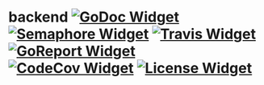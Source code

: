 # backend [![GoDoc Widget]][GoDoc] [![Semaphore Widget]][Semaphore] [![Travis Widget]][Travis] [![GoReport Widget]][GoReport] [![CodeCov Widget]][CodeCov] [![License Widget]][License]

[GoDoc]: https://godoc.org/github.com/miaversa/backend
[Semaphore]: https://semaphoreci.com/miaversa/backend
[GoReport]: https://goreportcard.com/report/github.com/miaversa/backend
[CodeCov]: https://codecov.io/gh/miaversa/backend
[Travis]: https://travis-ci.org/miaversa/backend
[License]:https://raw.githubusercontent.com/vizigoto/vizigoto/master/LICENSE
[GoDoc Widget]: http://img.shields.io/badge/godoc-reference-blue.svg?style=flat-square
[Semaphore Widget]: https://semaphoreci.com/api/v1/miaversa/miaversa/branches/master/badge.svg
[GoReport Widget]: https://goreportcard.com/badge/github.com/miaversa/backend?style=flat-square
[CodeCov Widget]: https://img.shields.io/codecov/c/github/miaversa/backend.svg?style=flat-square
[Travis Widget]: https://travis-ci.org/miaversa/backend.svg?style=flat-square
[License Widget]: https://img.shields.io/badge/license-bsd--3-ff69b4.svg?style=flat-square